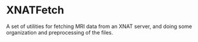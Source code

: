 # XNATFetch
A set of utilities for fetching MRI data from an XNAT server, and doing some organization and preprocessing of the files.
